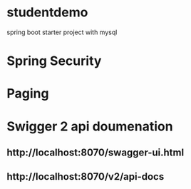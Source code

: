 # studentdemo
spring boot starter project with mysql

# Spring Security
# Paging

# Swigger 2 api doumenation
## http://localhost:8070/swagger-ui.html
## http://localhost:8070/v2/api-docs
